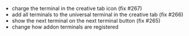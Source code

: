 - charge the terminal in the creative tab icon (fix #267)
- add all terminals to the universal terminal in the creative tab (fix #266)
- show the next terminal on the next terminal button (fix #265)
- change how addon terminals are registered
